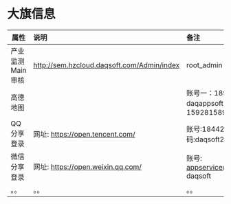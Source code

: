 # 大旗信息

| 属性 | 说明 | 备注 |
| ------------- |:-------------| :-----|
| 产业监测Main审核| http://sem.hzcloud.daqsoft.com/Admin/index | root_admin daqsoft |
| 高德地图|  | 账号一：18981903794   daqappsoft 账号二: 15928158929 daqsoft|
| QQ分享登录| 网址: https://open.tencent.com/ | 账号:1844234245  密码:daqsoft2017 |
| 微信分享登录| 网址: https://open.weixin.qq.com/| 账号: appservice@daqsoft.com   daqsoft|
| 。。| 。。| 。。 |









